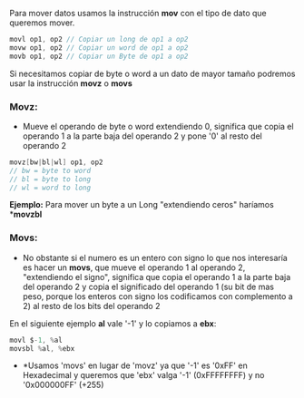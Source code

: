 Para mover datos usamos la instrucción **mov** con el tipo de dato que queremos mover.

```c
movl op1, op2 // Copiar un long de op1 a op2
movw op1, op2 // Copiar un word de op1 a op2
movb op1, op2 // Copiar un Byte de op1 a op2
```

Si necesitamos copiar de byte o word a un dato de mayor tamaño podremos usar la instrucción **movz** o **movs**

### Movz:
- Mueve el operando de byte o word extendiendo 0, significa que copia el operando 1 a la parte baja del operando 2 y pone '0' al resto del operando 2

```c
movz[bw|bl|wl] op1, op2
// bw = byte to word
// bl = byte to long
// wl = word to long
```

**Ejemplo:** Para mover un byte a un Long "extendiendo ceros" haríamos ***movzbl**

### Movs:

- No obstante si el numero es un entero con signo lo que nos interesaría es hacer un **movs**, que mueve el operando 1 al operando 2, "extendiendo el signo", significa que copia el operando 1 a la parte baja del operando 2 y copia el significado del operando 1 (su bit de mas peso, porque los enteros con signo los codificamos con complemento a 2) al resto de los bits del operando 2

En el siguiente ejemplo **al** vale '-1' y lo copiamos a **ebx**:

```c
movl $-1, %al
movsbl %al, %ebx
```

- *Usamos 'movs' en lugar de 'movz' ya que '-1' es '0xFF' en Hexadecimal y queremos que 'ebx' valga '-1' (0xFFFFFFFF) y no '0x000000FF' (+255)